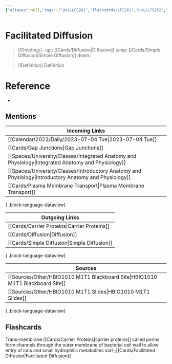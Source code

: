 ```yaml
---
{"aliases":null,"tags":["Uni/LFS261","flashcards/LFS261","Uni/LFS252","flashcards/LFS252"],"dg-publish":true,"permalink":"/cards/facilitated-diffusion/","dgPassFrontmatter":true}
---
```


# Facilitated Diffusion

> [!Ontology]-
> up:: [[Cards/Diffusion\|Diffusion]]
> jump::[[Cards/Simple Diffusion\|Simple Diffusion]]
> down:: 

> [!Definition] Definition

# Reference

- 

## Mentions

| Incoming Links                                                                                            |
| --------------------------------------------------------------------------------------------------------- |
| [[Calendar/2023/Daily/2023-07-04 Tue\|2023-07-04 Tue]]                                                 |
| [[Cards/Gap Junctions\|Gap Junctions]]                                                                 |
| [[Spaces/University/Classes/Integrated Anatomy and Physiology\|Integrated Anatomy and Physiology]]     |
| [[Spaces/University/Classes/Introductory Anatomy and Physiology\|Introductory Anatomy and Physiology]] |
| [[Cards/Plasma Membrane Transport\|Plasma Membrane Transport]]                                         |

{ .block-language-dataview}

| Outgoing Links                                  |
| ----------------------------------------------- |
| [[Cards/Carrier Proteins\|Carrier Proteins]] |
| [[Cards/Diffusion\|Diffusion]]               |
| [[Cards/Simple Diffusion\|Simple Diffusion]] |

{ .block-language-dataview}

| Sources                                                                           |
| --------------------------------------------------------------------------------- |
| [[Sources/Other/HBIO1010 M1T1 Blackboard Site\|HBIO1010 M1T1 Blackboard Site]] |
| [[Sources/Other/HBIO1010 M1T1 Slides\|HBIO1010 M1T1 Slides]]                   |

{ .block-language-dataview}

## Flashcards

Trans-membrane [[Cards/Carrier Proteins\|carrier proteins]] called porins form channels through the outer membrane of bacterial cell wall to allow entry of ions and small hydrophilic metabolites via?;;[[Cards/Facilitated Diffusion\|Facilitated Diffusion]]
<!--SR:!2024-09-05,4,210-->